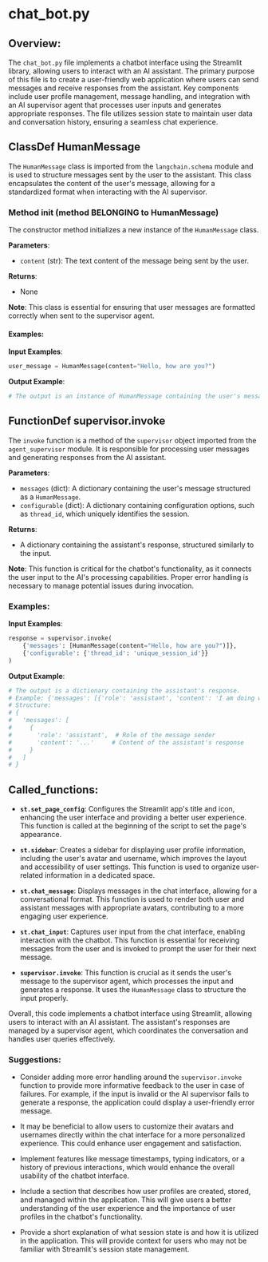 # chat_bot.py

## Overview:
The `chat_bot.py` file implements a chatbot interface using the Streamlit library, allowing users to interact with an AI assistant. The primary purpose of this file is to create a user-friendly web application where users can send messages and receive responses from the assistant. Key components include user profile management, message handling, and integration with an AI supervisor agent that processes user inputs and generates appropriate responses. The file utilizes session state to maintain user data and conversation history, ensuring a seamless chat experience.

## ClassDef HumanMessage

The `HumanMessage` class is imported from the `langchain.schema` module and is used to structure messages sent by the user to the assistant. This class encapsulates the content of the user's message, allowing for a standardized format when interacting with the AI supervisor.

### Method __init__ (method BELONGING to HumanMessage)
The constructor method initializes a new instance of the `HumanMessage` class.

**Parameters**:
- `content` (str): The text content of the message being sent by the user.

**Returns**:
- None

**Note**: This class is essential for ensuring that user messages are formatted correctly when sent to the supervisor agent.

#### Examples:
**Input Examples**: 
```python
user_message = HumanMessage(content="Hello, how are you?")
```

**Output Example**:
```python
# The output is an instance of HumanMessage containing the user's message.
```

## FunctionDef supervisor.invoke

The `invoke` function is a method of the `supervisor` object imported from the `agent_supervisor` module. It is responsible for processing user messages and generating responses from the AI assistant.

**Parameters**:
- `messages` (dict): A dictionary containing the user's message structured as a `HumanMessage`.
- `configurable` (dict): A dictionary containing configuration options, such as `thread_id`, which uniquely identifies the session.

**Returns**:
- A dictionary containing the assistant's response, structured similarly to the input.

**Note**: This function is critical for the chatbot's functionality, as it connects the user input to the AI's processing capabilities. Proper error handling is necessary to manage potential issues during invocation.

### Examples:
**Input Examples**: 
```python
response = supervisor.invoke(
    {'messages': [HumanMessage(content="Hello, how are you?")]},
    {'configurable': {'thread_id': 'unique_session_id'}}
)
```

**Output Example**:
```python
# The output is a dictionary containing the assistant's response.
# Example: {'messages': [{'role': 'assistant', 'content': 'I am doing well, thank you!'}]}
# Structure: 
# {
#   'messages': [
#     {
#       'role': 'assistant',  # Role of the message sender
#       'content': '...'     # Content of the assistant's response
#     }
#   ]
# }
```

## Called_functions:
- **`st.set_page_config`**: Configures the Streamlit app's title and icon, enhancing the user interface and providing a better user experience. This function is called at the beginning of the script to set the page's appearance.

- **`st.sidebar`**: Creates a sidebar for displaying user profile information, including the user's avatar and username, which improves the layout and accessibility of user settings. This function is used to organize user-related information in a dedicated space.

- **`st.chat_message`**: Displays messages in the chat interface, allowing for a conversational format. This function is used to render both user and assistant messages with appropriate avatars, contributing to a more engaging user experience.

- **`st.chat_input`**: Captures user input from the chat interface, enabling interaction with the chatbot. This function is essential for receiving messages from the user and is invoked to prompt the user for their next message.

- **`supervisor.invoke`**: This function is crucial as it sends the user's message to the supervisor agent, which processes the input and generates a response. It uses the `HumanMessage` class to structure the input properly.

Overall, this code implements a chatbot interface using Streamlit, allowing users to interact with an AI assistant. The assistant's responses are managed by a supervisor agent, which coordinates the conversation and handles user queries effectively. 

### Suggestions:
- Consider adding more error handling around the `supervisor.invoke` function to provide more informative feedback to the user in case of failures. For example, if the input is invalid or the AI supervisor fails to generate a response, the application could display a user-friendly error message.

- It may be beneficial to allow users to customize their avatars and usernames directly within the chat interface for a more personalized experience. This could enhance user engagement and satisfaction.

- Implement features like message timestamps, typing indicators, or a history of previous interactions, which would enhance the overall usability of the chatbot interface.

- Include a section that describes how user profiles are created, stored, and managed within the application. This will give users a better understanding of the user experience and the importance of user profiles in the chatbot's functionality.

- Provide a short explanation of what session state is and how it is utilized in the application. This will provide context for users who may not be familiar with Streamlit's session state management.